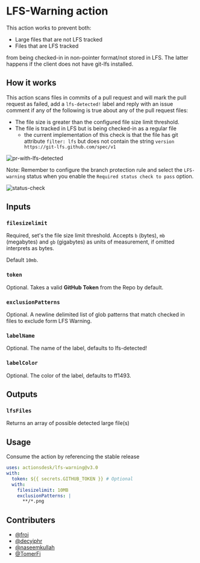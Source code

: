 # LFS-Warning action

This action works to prevent both:

- Large files that are not LFS tracked
- Files that are LFS tracked

from being checked-in in non-pointer format/not stored in LFS. The latter happens if the client does not have git-lfs installed.

## How it works

This action scans files in commits of a pull request and will mark the pull request as failed, add a `lfs-detected!` label and reply with an issue comment if any of the following is true about any of the pull request files:

- The file size is greater than the configured file size limit threshold.
- The file is tracked in LFS but is being checked-in as a regular file
  - the current implementation of this check is that the file has git attribute `filter: lfs` but does not contain the string `version https://git-lfs.github.com/spec/v1`

![pr-with-lfs-detected](https://user-images.githubusercontent.com/5770369/77542326-4cc7a400-6ea6-11ea-9d16-aa99be9b3240.png)

Note: Remember to configure the branch protection rule and select the `LFS-warning` status when you enable the `Required status check to pass` option.

![status-check](https://user-images.githubusercontent.com/5770369/77543439-fc514600-6ea7-11ea-8b33-ac9dedd98fd4.png)

## Inputs

### `filesizelimit`

Required, set's the file size limit threshold. Accepts `b` (bytes), `mb` (megabytes) and `gb` (gigabytes) as units of measurement, if omitted interprets as bytes.

Default `10mb`.

### `token`

Optional. Takes a valid **GitHub Token** from the Repo by default.

### `exclusionPatterns`

Optional. A newline delimited list of glob patterns that match checked in files to exclude form LFS Warning.

### `labelName`

Optional. The name of the label, defaults to lfs-detected!

### `labelColor`

Optional. The color of the label, defaults to ff1493.

## Outputs

### `lfsFiles`

Returns an array of possible detected large file(s)

## Usage

Consume the action by referencing the stable release

```yaml
uses: actionsdesk/lfs-warning@v3.0
with:
  token: ${{ secrets.GITHUB_TOKEN }} # Optional
  with:
    filesizelimit: 10MB
    exclusionPatterns: |
      **/*.png
```

## Contributers

- [@froi](https://github.com/froi)
- [@decyjphr](https://github.com/decyjphr)
- [@naseemkullah](https://github.com/naseemkullah)
- [@TomerFi](https://github.com/TomerFi)

